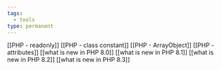 ```yaml
---
tags:
  - tools
type: permanent
---
```


[[PHP - readonly]]
[[PHP - class constant]]
[[PHP - ArrayObject]]
[[PHP - attributes]]
[[what is new in PHP 8.0]]
[[what is new in PHP 8.1]]
[[what is new in PHP 8.2]]
[[what is new in PHP 8.3]]


